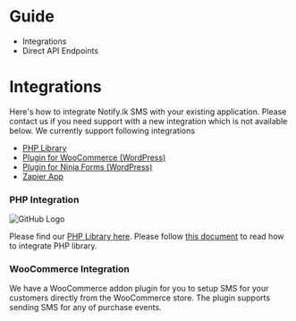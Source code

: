 # Guide

* Integrations
* Direct API Endpoints

# Integrations
Here's how to integrate Notify.lk SMS with your existing application. Please contact us if you need support with a new integration which is not available below.
We currently support following integrations

* [PHP Library](http://github.com/notifylk/notify-php)
* [Plugin for WooCommerce (WordPress)](http://github.com/notifylk/notify-php)
* [Plugin for Ninja Forms (WordPress)](http://github.com/notifylk/notify-php)
* [Zapier App](http://github.com/notifylk/notify-php)

### PHP Integration
![GitHub Logo](https://www.notify.lk/wp-content/uploads/2017/11/php-ico.jpg)

Please find our [PHP Library here](http://github.com/notifylk/notify-php). Please   follow [this document](https://github.com/notifylk/notify-php/blob/master/README.md) to read how to integrate PHP library.

### WooCommerce Integration

We have a WooCommerce addon plugin for you to setup SMS for your customers directly from the WooCommerce store. The plugin supports sending SMS for any of purchase events.
